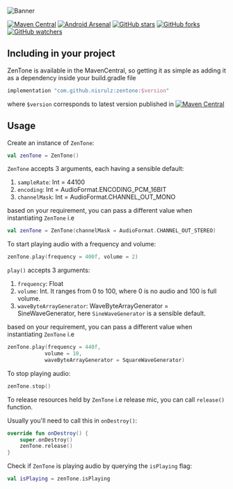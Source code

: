 ![Banner](https://github.com/nisrulz/zentone/raw/master/img/github_banner.png)

[![Maven Central](https://img.shields.io/maven-central/v/com.github.nisrulz/zentone)](https://search.maven.org/artifact/com.github.nisrulz/zentone)  [![Android Arsenal](https://img.shields.io/badge/Android%20Arsenal-Zentone-green.svg?style=true)](https://android-arsenal.com/details/1/3470) [![GitHub stars](https://img.shields.io/github/stars/nisrulz/zentone.svg?style=social&label=Star)](https://github.com/nisrulz/zentone) [![GitHub forks](https://img.shields.io/github/forks/nisrulz/zentone.svg?style=social&label=Fork)](https://github.com/nisrulz/zentone/fork) [![GitHub watchers](https://img.shields.io/github/watchers/nisrulz/zentone.svg?style=social&label=Watch)](https://github.com/nisrulz/zentone)

## Including in your project

ZenTone is available in the MavenCentral, so getting it as simple as adding it as a dependency
inside your build.gradle file

```gradle
implementation "com.github.nisrulz:zentone:$version"
```

where `$version` corresponds to latest version published in [![Maven Central](https://img.shields.io/maven-central/v/com.github.nisrulz/zentone)](https://search.maven.org/artifact/com.github.nisrulz/zentone)

## Usage

Create an instance of `ZenTone`:

```kt
val zenTone = ZenTone()
```

`ZenTone` accepts 3 arguments, each having a sensible default:

1. `sampleRate`: Int = 44100
2. `encoding`: Int = AudioFormat.ENCODING_PCM_16BIT
3. `channelMask`: Int = AudioFormat.CHANNEL_OUT_MONO

based on your requirement, you can pass a different value when instantiating `ZenTone` i.e

```kt
val zenTone = ZenTone(channelMask = AudioFormat.CHANNEL_OUT_STEREO)
```

To start playing audio with a frequency and volume:

```kt
zenTone.play(frequency = 400f, volume = 2)
```

`play()` accepts 3 arguments:

1. `frequency`: Float
2. `volume`: Int. It ranges from 0 to 100, where 0 is no audio and 100 is full volume.
3. `waveByteArrayGenerator`: WaveByteArrayGenerator = SineWaveGenerator, here `SineWaveGenerator` is a sensible default.

based on your requirement, you can pass a different value when instantiating `ZenTone` i.e

```kt
zenTone.play(frequency = 440f,
            volume = 10,
            waveByteArrayGenerator = SquareWaveGenerator)
```

To stop playing audio:

```kt
zenTone.stop()
```

To release resources held by `ZenTone` i.e release mic, you can call `release()` function.

Usually you'll need to call this in `onDestroy()`:

```kt
override fun onDestroy() {
    super.onDestroy()
    zenTone.release()
}
```

Check if `ZenTone` is playing audio by querying the `isPlaying` flag:

```kt
val isPlaying = zenTone.isPlaying
```
